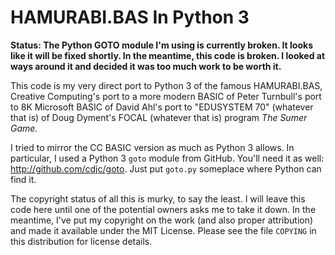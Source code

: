 # HAMURABI.BAS In Python 3

**Status: The Python GOTO module I'm using is currently
broken. It looks like it will be fixed shortly. In the
meantime, this code is broken. I looked at ways around it
and decided it was too much work to be worth it.**

This code is my very direct port to Python 3 of the famous
HAMURABI.BAS, Creative Computing's port to a more modern
BASIC of Peter Turnbull's port to 8K Microsoft BASIC of
David Ahl's port to "EDUSYSTEM 70" (whatever that is) of
Doug Dyment's FOCAL (whatever that is) program *The Sumer
Game.*

I tried to mirror the CC BASIC version as much as Python 3
allows.  In particular, I used a Python 3 `goto` module from
GitHub.  You'll need it as well:
<http://github.com/cdjc/goto>. Just put `goto.py` someplace
where Python can find it.

The copyright status of all this is murky, to say the
least. I will leave this code here until one of the
potential owners asks me to take it down. In the meantime,
I've put my copyright on the work (and also proper
attribution) and made it available under the MIT
License. Please see the file `COPYING` in this distribution
for license details.
